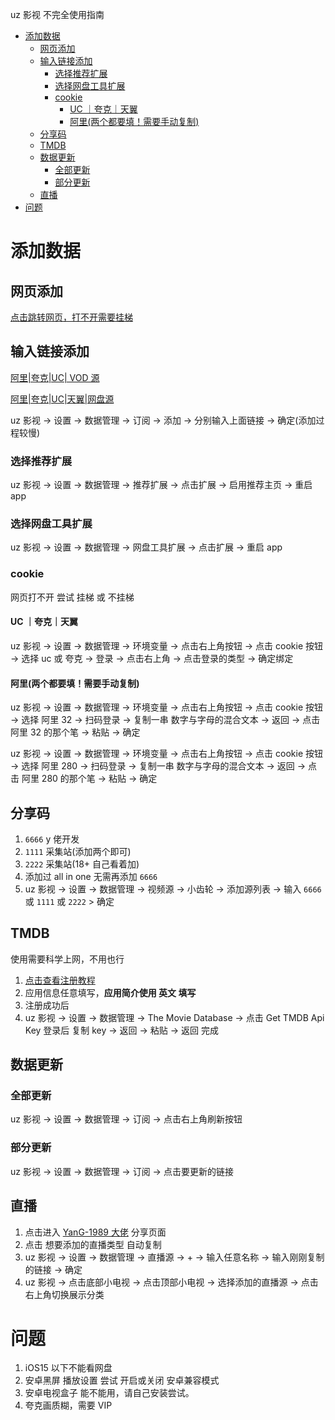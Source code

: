 uz 影视 不完全使用指南

- [添加数据](#添加数据)
  - [网页添加](#网页添加)
  - [输入链接添加](#输入链接添加)
    - [选择推荐扩展](#选择推荐扩展)
    - [选择网盘工具扩展](#选择网盘工具扩展)
    - [cookie](#cookie)
      - [UC ｜夸克｜天翼](#uc-夸克天翼)
      - [阿里(两个都要填！需要手动复制)](#阿里两个都要填需要手动复制)
  - [分享码](#分享码)
  - [TMDB](#tmdb)
  - [数据更新](#数据更新)
    - [全部更新](#全部更新)
    - [部分更新](#部分更新)
  - [直播](#直播)
- [问题](#问题)

# 添加数据

## 网页添加

[点击跳转网页，打不开需要挂梯](https://uz-video-five.vercel.app/install.html)

## 输入链接添加

[阿里|夸克|UC| VOD 源](https://ghp.ci/https://raw.githubusercontent.com/YYDS678/uzVideo-extensions/refs/heads/main/uzAio.json)

[阿里|夸克|UC|天翼|网盘源](https://ghproxy.cn/https://raw.githubusercontent.com/proversion2024/uz-extensions/refs/heads/master/uzAio.json)

uz 影视 -> 设置 -> 数据管理 -> 订阅 -> 添加 -> 分别输入上面链接 -> 确定(添加过程较慢)

### 选择推荐扩展

uz 影视 -> 设置 -> 数据管理 -> 推荐扩展 -> 点击扩展 -> 启用推荐主页 -> 重启 app

### 选择网盘工具扩展

uz 影视 -> 设置 -> 数据管理 -> 网盘工具扩展 -> 点击扩展 -> 重启 app

### cookie

网页打不开 尝试 挂梯 或 不挂梯

#### UC ｜夸克｜天翼

uz 影视 -> 设置 -> 数据管理 -> 环境变量 -> 点击右上角按钮 -> 点击 cookie 按钮 -> 选择 uc 或 夸克 -> 登录 -> 点击右上角 -> 点击登录的类型 -> 确定绑定

#### 阿里(两个都要填！需要手动复制)

uz 影视 -> 设置 -> 数据管理 -> 环境变量 -> 点击右上角按钮 -> 点击 cookie 按钮 -> 选择 阿里 32 -> 扫码登录 -> 复制一串 数字与字母的混合文本 -> 返回 -> 点击 阿里 32 的那个笔 -> 粘贴 -> 确定

uz 影视 -> 设置 -> 数据管理 -> 环境变量 -> 点击右上角按钮 -> 点击 cookie 按钮 -> 选择 阿里 280 -> 扫码登录 -> 复制一串 数字与字母的混合文本 -> 返回 -> 点击 阿里 280 的那个笔 -> 粘贴 -> 确定

## 分享码

1. `6666` y 佬开发
2. `1111` 采集站(添加两个即可)
3. `2222` 采集站(18+ 自己看着加)
4. 添加过 all in one 无需再添加 `6666`
5. uz 影视 -> 设置 -> 数据管理 -> 视频源 -> 小齿轮 -> 添加源列表 -> 输入 `6666` 或 `1111` 或 `2222` > 确定

## TMDB

使用需要科学上网，不用也行

1. [点击查看注册教程](https://www.ugnas.com/tutorial-detail/id-81.html)
2. 应用信息任意填写，**应用简介使用 英文 填写**
3. 注册成功后
4. uz 影视 -> 设置 -> 数据管理 -> The Movie Database -> 点击 Get TMDB Api Key 登录后 复制 key -> 返回 -> 粘贴 -> 返回 完成

## 数据更新

### 全部更新

uz 影视 -> 设置 -> 数据管理 -> 订阅 -> 点击右上角刷新按钮

### 部分更新

uz 影视 -> 设置 -> 数据管理 -> 订阅 -> 点击要更新的链接

## 直播

1. 点击进入 [YanG-1989 大佬](https://yang-1989.eu.org) 分享页面
2. 点击 想要添加的直播类型 自动复制
3. uz 影视 -> 设置 -> 数据管理 -> 直播源 -> + -> 输入任意名称 -> 输入刚刚复制的链接 -> 确定
4. uz 影视 -> 点击底部小电视 -> 点击顶部小电视 -> 选择添加的直播源 -> 点击右上角切换展示分类

# 问题

1. iOS15 以下不能看网盘
2. 安卓黑屏 播放设置 尝试 开启或关闭 安卓兼容模式
3. 安卓电视盒子 能不能用，请自己安装尝试。
4. 夸克画质糊，需要 VIP

